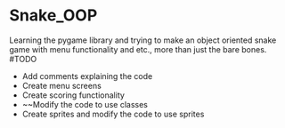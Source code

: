 # Snake_OOP
Learning the pygame library and trying to make an object oriented snake game with menu functionality and etc., more than just the bare bones.
#TODO
- Add comments explaining the code
- Create menu screens
- Create scoring functionality
- ~~Modify the code to use classes
- Create sprites and modify the code to use sprites
